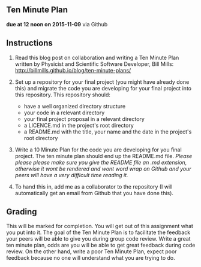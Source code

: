 ## Ten Minute Plan
**due at 12 noon on 2015-11-09** via Github
	
## Instructions

1. Read this blog post on collaboration and writing a Ten Minute Plan written by Physicist 
and Scientific Software Developer, Bill Mills: 
http://billmills.github.io/blog/ten-minute-plans/

2. Set up a repository for your final project (you might have already done this) and 
migrate the code you are developing for your final project into this repository. This 
repository should:
	* have a well organized directory structure
	* your code in a relevant directory
	* your final project proposal in a relevant directory
	* a LICENCE.md in the project's root directory
	* a README.md with the title, your name and the date in the project's root directory

3. Write a 10 Minute Plan for the code you are developing for you final project. The ten 
minute plan should end up the README.md file. *Please please please make sure you give
the README file an .md extension, otherwise it wont be rendered and wont word wrap on 
Github and your peers will have a very difficult time reading it.*

4. To hand this in, add me as a collaborator to the repository (I will automatically get 
an email from Github that you have done this).

## Grading

This will be marked for completion. You will get out of this assignment what you put into 
it. The goal of the Ten Minute Plan is to facilitate the feedback your peers will be able 
to give you during group code review. Write a great ten minute plan, odds are you will be 
able to get great feedback during code review. On the other hand, write a poor Ten Minute
 Plan, expect poor feedback because no one will understand what you are trying to do.